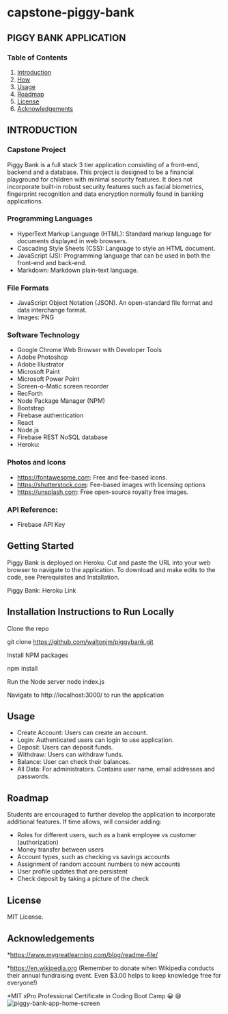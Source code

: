 # capstone-piggy-bank
## PIGGY BANK APPLICATION
### Table of Contents
1. [Introduction](##Introduction)
2. [How](##How)
3. [Usage](##Usage)
3. [Roadmap](##Roadmap)
4. [License](##License)
5. [Acknowledgements](##Acknowledgements)

## INTRODUCTION

### Capstone Project
Piggy Bank is a full stack 3 tier application consisting of a front-end, backend and a database. This project is designed to be a financial playground for children with minimal security features. It does not incorporate built-in robust security features such as facial biometrics, fingerprint recognition and data encryption normally found in banking applications. 

### Programming Languages
* HyperText Markup Language (HTML): Standard markup language for documents displayed in web browsers.
* Cascading Style Sheets (CSS): Language to style an HTML document.
* JavaScript (JS): Programming language that can be used in both the front-end and back-end.
* Markdown: Markdown plain-text language.

### File Formats
* JavaScript Object Notation (JSON). An open-standard file format and data interchange format.
* Images: PNG

### Software Technology
* Google Chrome Web Browser with Developer Tools
* Adobe Photoshop
* Adobe Illustrator
* Microsoft Paint
* Microsoft Power Point
* Screen-o-Matic screen recorder
* RecForth
* Node Package Manager (NPM)
* Bootstrap
* Firebase authentication
* React
* Node.js 
* Firebase REST NoSQL database 
* Heroku:  

### Photos and Icons
* https://fontawesome.com: Free and fee-based icons.
* https://shutterstock.com: Fee-based images with licensing options
* https://unsplash.com: Free open-source royalty free images.

### API Reference: 
* Firebase API Key

## Getting Started
Piggy Bank is deployed on Heroku. Cut and paste the URL into your web browser to navigate to the application. To download and make edits to the code, see Prerequisites and Installation.

Piggy Bank: Heroku Link 

## Installation Instructions to Run Locally

Clone the repo

git clone https://github.com/waltonjm/piggybank.git

Install NPM packages

npm install

Run the Node server
	node index.js

Navigate to http://localhost:3000/ to run the application

## Usage
* Create Account: Users can create an account.
* Login: Authenticated users can login to use application.
* Deposit: Users can deposit funds.
* Withdraw: Users can withdraw funds.
* Balance: User can check their balances.
* All Data: For administrators. Contains user name, email addresses and passwords. 

## Roadmap
Students are encouraged to further develop the application to incorporate additional features. If time allows, will consider adding:
* Roles for different users, such as a bank employee vs customer (authorization)
* Money transfer between users
* Account types, such as checking vs savings accounts
* Assignment of random account numbers to new accounts
* User profile updates that are persistent
* Check deposit by taking a picture of the check

## License
MIT License.

## Acknowledgements
*https://www.mygreatlearning.com/blog/readme-file/

*https://en.wikipedia.org (Remember to donate when Wikipedia conducts their annual fundraising event. Even $3.00 helps to keep knowledge free for everyone!)

*MIT xPro Professional Certificate in Coding Boot Camp
:grinning: :sweat_smile:
![piggy-bank-app-home-screen](https://user-images.githubusercontent.com/99291782/175390250-7c9351de-516e-4a40-973c-81f8e44fda82.png)


